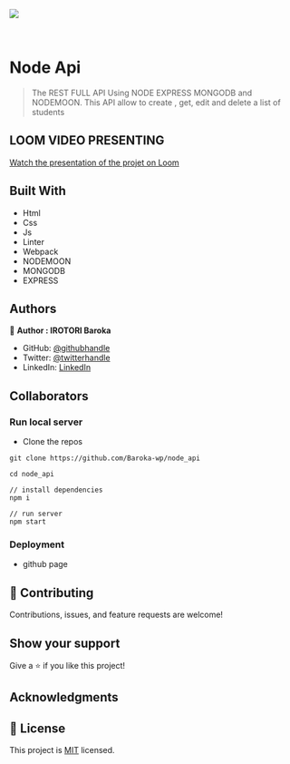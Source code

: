![](https://img.shields.io/badge/Microverse-blueviolet)


<br />

# Node Api

> The REST FULL API Using NODE EXPRESS MONGODB and NODEMOON. This API allow to create , get, edit and delete a list of students

## LOOM VIDEO PRESENTING
[Watch the presentation of the projet on Loom](#)

## Built With

- Html
- Css
- Js
- Linter
- Webpack
- NODEMOON
- MONGODB
- EXPRESS

## Authors

👤 **Author : IROTORI Baroka**

- GitHub: [@githubhandle](https://github.com/Baroka-wp)
- Twitter: [@twitterhandle](https://twitter.com/IrotoriB)
- LinkedIn: [LinkedIn](www.linkedin.com/in/baroka)


## Collaborators

### Run local server

- Clone the repos
```
git clone https://github.com/Baroka-wp/node_api

cd node_api

// install dependencies
npm i

// run server
npm start
```

### Deployment
- github page

## 🤝 Contributing

Contributions, issues, and feature requests are welcome!

## Show your support

Give a ⭐️ if you like this project!

## Acknowledgments


## 📝 License

This project is [MIT](./MIT.md) licensed.
